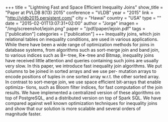 +++
title = "Lightning Fast and Space Efficient Inequality Joins"
show_title = "Paper at PVLDB 8(13) 2015"
conference = "VLDB"
year = "2015"
link = "http://vldb2015.persistent.com/"
city = "Hawai"
country =  "USA"
type = ""
date = "2015-02-01T13:07:31+02:00"
author = "Jorge"
imagen = "/img/screenshot/iejoin.png"
paper = "/pdf/paper/iejoin.pdf"
tags = ["publication"]
categories = ["publication"]
+++
Inequality joins, which join relational tables on inequality conditions, are used in various applications. While there have been a wide range of optimization methods for joins in database systems, from algorithms such as sort-merge join and band join, to various indices such as B+-tree, R∗-tree and Bitmap, inequality joins have received little attention and queries containing such joins are usually very slow. In this paper, we introduce fast inequality join algorithms. We put columns to be joined in sorted arrays and we use per- mutation arrays to encode positions of tuples in one sorted array w.r.t. the other sorted array. In contrast to sort-merge join, we use space efficient bit-arrays that enable optimiza- tions, such as Bloom filter indices, for fast computation of the join results. We have implemented a centralized version of these algorithms on top of PostgreSQL, and a distributed version on top of Spark SQL. We have compared against well known optimization techniques for inequality joins and show that our solution is more scalable and several orders of magnitude faster.